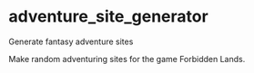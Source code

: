 # adventure_site_generator
Generate fantasy adventure sites


Make random adventuring sites for the game Forbidden Lands.
